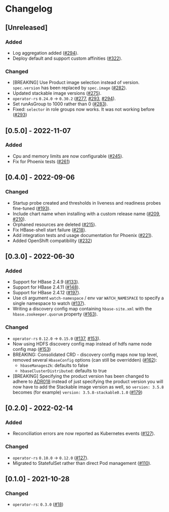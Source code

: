 # Changelog

## [Unreleased]

### Added

- Log aggregation added ([#294]).
- Deploy default and support custom affinities ([#322]).

### Changed

- [BREAKING] Use Product image selection instead of version. `spec.version` has been replaced by `spec.image` ([#282]).
- Updated stackable image versions ([#275]).
- `operator-rs` `0.24.0` -> `0.30.2` ([#277], [#293], [#294]).
- Set runAsGroup to 1000 rather than 0 ([#283]).
- Fixed: `selector` in role groups now works. It was not working before ([#293])

[#275]: https://github.com/stackabletech/hbase-operator/pull/275
[#277]: https://github.com/stackabletech/hbase-operator/pull/277
[#282]: https://github.com/stackabletech/hbase-operator/pull/282
[#283]: https://github.com/stackabletech/hbase-operator/pull/283
[#293]: https://github.com/stackabletech/hbase-operator/pull/293
[#294]: https://github.com/stackabletech/hbase-operator/pull/294
[#322]: https://github.com/stackabletech/hbase-operator/pull/322

## [0.5.0] - 2022-11-07

### Added

- Cpu and memory limits are now configurable ([#245]).
- Fix for Phoenix tests ([#261])

[#245]: https://github.com/stackabletech/hbase-operator/pull/245
[#261]: https://github.com/stackabletech/hbase-operator/pull/261

## [0.4.0] - 2022-09-06

### Changed

- Startup probe created and thresholds in liveness and readiness probes fine-tuned ([#193]).
- Include chart name when installing with a custom release name ([#209], [#210]).
- Orphaned resources are deleted ([#215]).
- Fix HBase-shell start failure ([#218]).
- Add integration tests and usage documentation for Phoenix ([#221]).
- Added OpenShift compatibility ([#232])

[#193]: https://github.com/stackabletech/hbase-operator/pull/193
[#209]: https://github.com/stackabletech/hbase-operator/pull/209
[#210]: https://github.com/stackabletech/hbase-operator/pull/210
[#215]: https://github.com/stackabletech/hbase-operator/pull/215
[#218]: https://github.com/stackabletech/hbase-operator/pull/218
[#221]: https://github.com/stackabletech/hbase-operator/pull/221
[#232]: https://github.com/stackabletech/hbase-operator/pull/232

## [0.3.0] - 2022-06-30

### Added

- Support for HBase 2.4.9 ([#133]).
- Support for HBase 2.4.11 ([#148]).
- Support for HBase 2.4.12 ([#197]).
- Use cli argument `watch-namespace` / env var `WATCH_NAMESPACE` to specify
  a single namespace to watch ([#137]).
- Writing a discovery config map containing `hbase-site.xml` with the `hbase.zookeeper.quorum` property ([#163]).

### Changed

- `operator-rs` `0.12.0` -> `0.15.0` ([#137], [#153]).
- Now using HDFS discovery config map instead of hdfs name node config map ([#153])
- BREAKING: Consolidated CRD - discovery config maps now top level, removed several `HbaseConfig` options (can still be overridden) ([#162]):
  - `hbaseManagesZk`: defaults to false
  - `hbaseClusterDistributed`: defaults to true
- [BREAKING] Specifying the product version has been changed to adhere to [ADR018](https://docs.stackable.tech/home/contributor/adr/ADR018-product_image_versioning.html) instead of just specifying the product version you will now have to add the Stackable image version as well, so `version: 3.5.8` becomes (for example) `version: 3.5.8-stackable0.1.0` ([#179])

[#133]: https://github.com/stackabletech/hbase-operator/pull/133
[#137]: https://github.com/stackabletech/hbase-operator/pull/137
[#148]: https://github.com/stackabletech/hbase-operator/pull/148
[#153]: https://github.com/stackabletech/hbase-operator/pull/153
[#162]: https://github.com/stackabletech/hbase-operator/pull/162
[#163]: https://github.com/stackabletech/hbase-operator/pull/163
[#179]: https://github.com/stackabletech/hbase-operator/pull/179
[#197]: https://github.com/stackabletech/hbase-operator/pull/197

## [0.2.0] - 2022-02-14

### Added

- Reconciliation errors are now reported as Kubernetes events ([#127]).

### Changed

- `operator-rs` `0.10.0` -> `0.12.0` ([#127]).
- Migrated to StatefulSet rather than direct Pod management ([#110]).

[#127]: https://github.com/stackabletech/hbase-operator/pull/127
[#110]: https://github.com/stackabletech/hbase-operator/pull/110

## [0.1.0] - 2021-10-28

### Changed

- `operator-rs`: `0.3.0` ([#18])

[#18]: https://github.com/stackabletech/hdfs-operator/pull/18
